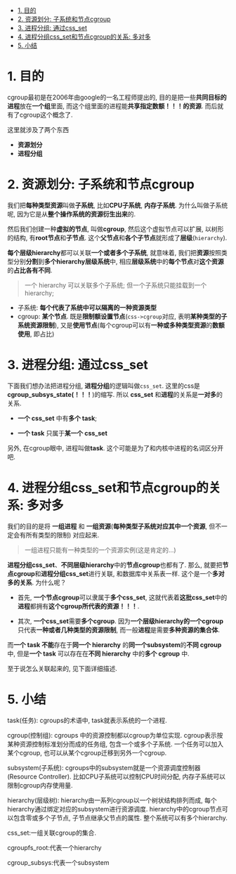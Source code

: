 
<!-- @import "[TOC]" {cmd="toc" depthFrom=1 depthTo=6 orderedList=false} -->

<!-- code_chunk_output -->

- [1. 目的](#1-目的)
- [2. 资源划分: 子系统和节点cgroup](#2-资源划分-子系统和节点cgroup)
- [3. 进程分组: 通过css_set](#3-进程分组-通过css_set)
- [4. 进程分组css_set和节点cgroup的关系: 多对多](#4-进程分组css_set和节点cgroup的关系-多对多)
- [5. 小结](#5-小结)

<!-- /code_chunk_output -->

# 1. 目的


cgroup最初是在2006年由google的一名工程师提出的, 目的是把一些**共同目标的进程**放在**一个组**里面, 而这个组里面的进程能**共享指定数额！！！的资源**. 而后就有了cgroup这个概念了. 

这里就涉及了两个东西
* **资源划分**
* **进程分组**

# 2. 资源划分: 子系统和节点cgroup

我们把**每种类型资源**叫做**子系统**, 比如**CPU子系统**, **内存子系统**. 为什么叫做子系统呢, 因为它是从**整个操作系统的资源衍生出来**的. 

然后我们创建一种**虚拟的节点**, 叫做**cgroup**, 然后这个虚拟节点可以扩展, 以树形的结构, 有**root节点**和**子节点**. 这个**父节点**和**各个子节点**就形成了**层级**(`hierarchy`). 

**每个层级hierarchy**都可以关联**一个或者多个子系统**, 就意味着, 我们把**资源**按照类型分别**分割**到**多个hierarchy层级系统**中, 相应**层级系统**中的**每个节点**对**这个资源**的**占比各有不同**. 

> 一个 hierarchy 可以关联多个子系统; 但一个子系统只能挂载到一个 hierarchy;

* 子系统: **每个代表了系统中可以隔离的一种资源类型**
* cgroup: **某个节点**. 既是**限制额设置节点**(`css->cgroup`对应, 表明**某种类型的子系统资源限制**), 又是**使用节点**(每个cgroup可以有**一种或多种类型资源**的**数额使用**, 即占比)

# 3. 进程分组: 通过css_set

下面我们想办法把进程分组, **进程分组**的逻辑叫做`css_set`. 这里的css是**cgroup_subsys_state(！！！**)的缩写. 所以 **css_set** 和**进程**的关系是**一对多**的关系. 

* **一个 css_set** 中有**多个 task**;

* **一个 task** 只属于**某一个 css_set**

另外, 在cgroup眼中, 进程叫做**task**. 这个可能是为了和内核中进程的名词区分开吧. 

# 4. 进程分组css_set和节点cgroup的关系: 多对多

我们的目的是将 **一组进程** 和 **一组资源**(**每种类型子系统对应其中一个资源**, 但不一定会有所有类型的限制) 对应起来.

> 一组进程只能有一种类型的一个资源实例(这是肯定的...)

**进程分组css_set**、**不同层级hierarchy**中的**节点cgroup**也都有了. 那么, 就要把**节点cgroup**和**进程分组css_set**进行关联, 和数据库中关系表一样. 这个是一个**多对多的关系**. 为什么呢？

* 首先, **一个节点cgroup**可以隶属于**多个css_set**, 这就代表着**这批css_set**中的**进程**都拥有**这个cgroup所代表的资源！！！**. 

* 其次, **一个css_set**需要**多个cgroup**. 因为**一个层级hierarchy的一个cgroup**只代表**一种或者几种类型的资源限制**, 而一般**进程**是需要**多种资源的集合体**. 

而**一个 task 不能**存在于**同一个 hierarchy** 的**同一个subsystem**的**不同 cgroup** 中, 但是**一个 task** 可以存在在**不同 hierarchy** 中的**多个 cgroup** 中.

至于说怎么关联起来的, 见下面详细描述.

# 5. 小结

task(任务): cgroups的术语中, task就表示系统的一个进程. 

cgroup(控制组): cgroups 中的资源控制都以cgroup为单位实现. cgroup表示按某种资源控制标准划分而成的任务组, 包含一个或多个子系统. 一个任务可以加入某个cgroup, 也可以从某个cgroup迁移到另外一个cgroup. 

subsystem(子系统): cgroups中的subsystem就是一个资源调度控制器(Resource Controller). 比如CPU子系统可以控制CPU时间分配, 内存子系统可以限制cgroup内存使用量. 

hierarchy(层级树): hierarchy由一系列cgroup以一个树状结构排列而成, 每个hierarchy通过绑定对应的subsystem进行资源调度. hierarchy中的cgroup节点可以包含零或多个子节点, 子节点继承父节点的属性. 整个系统可以有多个hierarchy. 

css_set:一组关联cgroup的集合. 

cgroupfs_root:代表一个hierarchy

cgroup_subsys:代表一个subsystem
